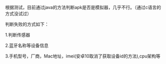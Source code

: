 根据测试，目前通过java的方法判断apk是否是模拟器，几乎不行。（通过c语言的方式没试过）

判断失败的方式如下：

1.判断传感器

2.蓝牙名称等设备信息

3.手机型号，厂商，Mac地址，imei(安卓10取消了获取设备id的方法),cpu架构等






